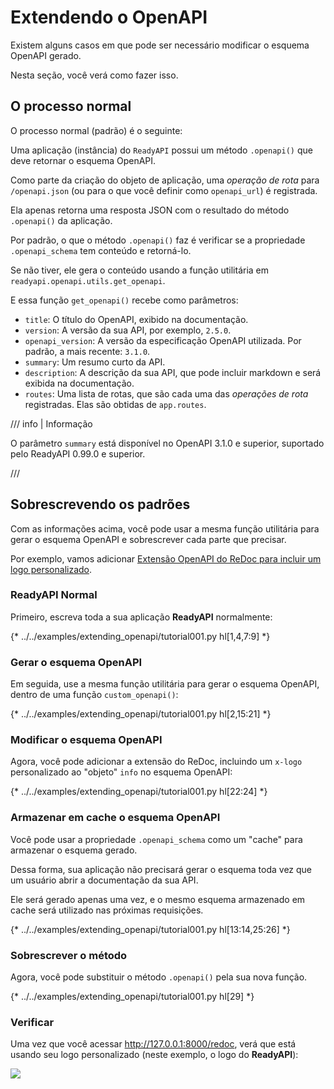 # Extendendo o OpenAPI

Existem alguns casos em que pode ser necessário modificar o esquema OpenAPI gerado.

Nesta seção, você verá como fazer isso.

## O processo normal

O processo normal (padrão) é o seguinte:

Uma aplicação (instância) do `ReadyAPI` possui um método `.openapi()` que deve retornar o esquema OpenAPI.

Como parte da criação do objeto de aplicação, uma *operação de rota* para `/openapi.json` (ou para o que você definir como `openapi_url`) é registrada.

Ela apenas retorna uma resposta JSON com o resultado do método `.openapi()` da aplicação.

Por padrão, o que o método `.openapi()` faz é verificar se a propriedade `.openapi_schema` tem conteúdo e retorná-lo.

Se não tiver, ele gera o conteúdo usando a função utilitária em `readyapi.openapi.utils.get_openapi`.

E essa função `get_openapi()` recebe como parâmetros:

* `title`: O título do OpenAPI, exibido na documentação.
* `version`: A versão da sua API, por exemplo, `2.5.0`.
* `openapi_version`: A versão da especificação OpenAPI utilizada. Por padrão, a mais recente: `3.1.0`.
* `summary`: Um resumo curto da API.
* `description`: A descrição da sua API, que pode incluir markdown e será exibida na documentação.
* `routes`: Uma lista de rotas, que são cada uma das *operações de rota* registradas. Elas são obtidas de `app.routes`.

/// info | Informação

O parâmetro `summary` está disponível no OpenAPI 3.1.0 e superior, suportado pelo ReadyAPI 0.99.0 e superior.

///

## Sobrescrevendo os padrões

Com as informações acima, você pode usar a mesma função utilitária para gerar o esquema OpenAPI e sobrescrever cada parte que precisar.

Por exemplo, vamos adicionar <a href="https://github.com/Rebilly/ReDoc/blob/master/docs/redoc-vendor-extensions.md#x-logo" class="external-link" target="_blank">Extensão OpenAPI do ReDoc para incluir um logo personalizado</a>.

### **ReadyAPI** Normal

Primeiro, escreva toda a sua aplicação **ReadyAPI** normalmente:

{* ../../examples/extending_openapi/tutorial001.py hl[1,4,7:9] *}

### Gerar o esquema OpenAPI

Em seguida, use a mesma função utilitária para gerar o esquema OpenAPI, dentro de uma função `custom_openapi()`:

{* ../../examples/extending_openapi/tutorial001.py hl[2,15:21] *}

### Modificar o esquema OpenAPI

Agora, você pode adicionar a extensão do ReDoc, incluindo um `x-logo` personalizado ao "objeto" `info` no esquema OpenAPI:

{* ../../examples/extending_openapi/tutorial001.py hl[22:24] *}

### Armazenar em cache o esquema OpenAPI

Você pode usar a propriedade `.openapi_schema` como um "cache" para armazenar o esquema gerado.

Dessa forma, sua aplicação não precisará gerar o esquema toda vez que um usuário abrir a documentação da sua API.

Ele será gerado apenas uma vez, e o mesmo esquema armazenado em cache será utilizado nas próximas requisições.

{* ../../examples/extending_openapi/tutorial001.py hl[13:14,25:26] *}

### Sobrescrever o método

Agora, você pode substituir o método `.openapi()` pela sua nova função.

{* ../../examples/extending_openapi/tutorial001.py hl[29] *}

### Verificar

Uma vez que você acessar <a href="http://127.0.0.1:8000/redoc" class="external-link" target="_blank">http://127.0.0.1:8000/redoc</a>, verá que está usando seu logo personalizado (neste exemplo, o logo do **ReadyAPI**):

<img src="/docs/en/docs/img/tutorial/extending-openapi/image01.png">
